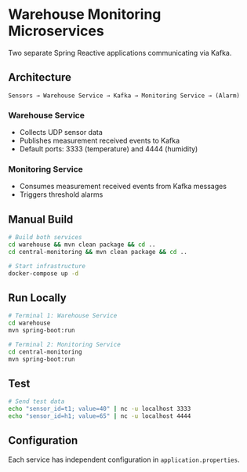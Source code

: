 # Warehouse Monitoring Microservices

Two separate Spring Reactive applications communicating via Kafka.

## Architecture

```
Sensors → Warehouse Service → Kafka → Monitoring Service → (Alarm)
```

### Warehouse Service
- Collects UDP sensor data
- Publishes measurement received events to Kafka
- Default ports: 3333 (temperature) and 4444 (humidity)

### Monitoring Service  
- Consumes measurement received events from Kafka messages
- Triggers threshold alarms

## Manual Build

```bash
# Build both services
cd warehouse && mvn clean package && cd ..
cd central-monitoring && mvn clean package && cd ..

# Start infrastructure
docker-compose up -d
```

## Run Locally

```bash
# Terminal 1: Warehouse Service
cd warehouse
mvn spring-boot:run

# Terminal 2: Monitoring Service  
cd central-monitoring
mvn spring-boot:run
```

## Test

```bash
# Send test data
echo "sensor_id=t1; value=40" | nc -u localhost 3333
echo "sensor_id=h1; value=65" | nc -u localhost 4444
```

## Configuration

Each service has independent configuration in `application.properties`. 
